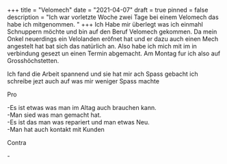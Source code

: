 +++
title = "Velomech"
date = "2021-04-07"
draft = true
pinned = false
description = "Ich war vorletzte Woche zwei Tage bei einem Velomech das habe ich mitgenommen. "
+++
Ich Habe mir überlegt was ich einmahl Schnuppern möchte und bin auf den Beruf Velomech gekommen. Da mein Onkel neuerdings ein Velolanden eröfnet hat und er dazu auch einen Mech angestelt hat bat sich das natürlich an. Also habe ich mich mit im in verbindung gesezt un einen Termin abgemacht. Am Montag fur ich also auf Grosshöchstetten. 

Ich fand die Arbeit spannend und sie hat mir ach Spass gebacht ich schreibe jezt auch auf was mir weniger Spass machte

Pro

\-Es ist etwas was man im Altag auch brauchen kann.\
-Man sied was man gemacht hat.\
-Es ist das man was repariert und man etwas Neu.\
-Man hat auch kontakt mit Kunden

Contra 

\-